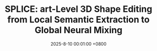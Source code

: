 ---
title:          "SPLICE: art-Level 3D Shape Editing from Local Semantic Extraction to Global Neural Mixing"
date:           2025-8-10 00:01:00 +0800
selected:       true
pub:            "Proceedings of Pacific Graphics"
pub_date:       "2025"
# abstract: >-
cover:          /assets/images/covers/SPLICE.png
authors:
- Jin Zhou
- Hongliang Yang
- Pengfei Xu#
- Hui Huang
links:
  # Paper: 
  # Project: 
  # Code: 
---